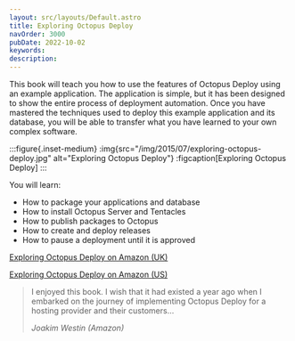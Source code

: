 ```yaml
---
layout: src/layouts/Default.astro
title: Exploring Octopus Deploy
navOrder: 3000
pubDate: 2022-10-02
keywords: 
description: 
---
```


This book will teach you how to use the features of Octopus Deploy using an example application. The application is simple, but it has been designed to show the entire process of deployment automation. Once you have mastered the techniques used to deploy this example application and its database, you will be able to transfer what you have learned to your own complex software.

:::figure{.inset-medium}
:img{src="/img/2015/07/exploring-octopus-deploy.jpg" alt="Exploring Octopus Deploy"}
:figcaption[Exploring Octopus Deploy]
:::

You will learn:

- How to package your applications and database
- How to install Octopus Server and Tentacles
- How to publish packages to Octopus
- How to create and deploy releases
- How to pause a deployment until it is approved

[Exploring Octopus Deploy on Amazon (UK)](http://www.amazon.co.uk/Exploring-Octopus-Deploy-Deployment-Automation-ebook/dp/B00ZE75P40/)

[Exploring Octopus Deploy on Amazon (US)](http://www.amazon.com/Exploring-Octopus-Deploy-Deployment-Automation-ebook/dp/B00ZE75P40/)

> I enjoyed this book. I wish that it had existed a year ago when I embarked on the journey of implementing Octopus Deploy for a hosting provider and their customers…
> 
> <cite>Joakim Westin (Amazon)</cite>